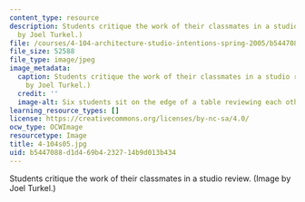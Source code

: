 ```yaml
---
content_type: resource
description: Students critique the work of their classmates in a studio review. (Image
  by Joel Turkel.)
file: /courses/4-104-architecture-studio-intentions-spring-2005/b5447088d1d469b4232714b9d013b434_4-104s05.jpg
file_size: 52588
file_type: image/jpeg
image_metadata:
  caption: Students critique the work of their classmates in a studio review. (Image
    by Joel Turkel.)
  credit: ''
  image-alt: Six students sit on the edge of a table reviewing each others work.
learning_resource_types: []
license: https://creativecommons.org/licenses/by-nc-sa/4.0/
ocw_type: OCWImage
resourcetype: Image
title: 4-104s05.jpg
uid: b5447088-d1d4-69b4-2327-14b9d013b434
---
```

Students critique the work of their classmates in a studio review. (Image by Joel Turkel.)